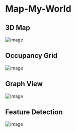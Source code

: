 # Map-My-World

## 3D Map
![image](https://user-images.githubusercontent.com/92162018/204143423-97b1c043-8cd7-476d-b9cd-27da55c7efc3.png)
## Occupancy Grid
![image](https://user-images.githubusercontent.com/92162018/204139224-cf4dc92f-7322-4bd7-997f-f3e61950aa13.png)
## Graph View
![image](https://user-images.githubusercontent.com/92162018/204139207-8e8ad8c4-8d98-451f-924f-d9efa879e12c.png)
## Feature Detection
![image](https://user-images.githubusercontent.com/92162018/204139217-d3527c3b-9ffd-4837-be0c-39f74da67563.png)


